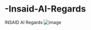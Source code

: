 # -Insaid-AI-Regards
INSAID AI Regards 
![image](https://user-images.githubusercontent.com/87597168/184086568-66b1fe26-d9ec-471d-9143-1487e68d696a.png)
